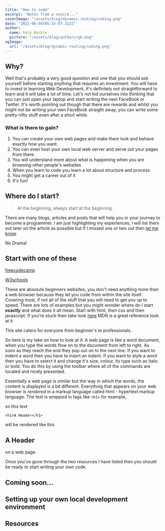 ```yaml
---
title: "How to code"
excerpt: "Notes from a novice..."
coverImage: "/assets/blog/dynamic-routing/coding.png"
date: "2022-06-04T05:35:07.322Z"
author:
  name: Gary Buckle
  picture: "/assets/blog/authors/gb.png"
ogImage:
  url: "/assets/blog/dynamic-routing/coding.png"
---
```


## Why?

Well that's probably a very good question and one that  you should ask yourself before starting anything that requires an investment. You will have to invest in learning Web Development,
It's definitely not straightforward  to learn and it will take a lot of time. Let's not kid ourselves into thinking that you can just open your laptop and start writing the next FaceBook or Twitter.
It's worth pointing out though that there are rewards and whilst you might not be writing your own FaceBook straight away, you can write some pretty nifty stuff even after a short while.

### What is there to gain?

1. You can create your own web pages and make them look and behave exactly how you want.
2. You can even host your own local web server and serve out your pages from there.
3. You will understand more about what is happening when you are browsing other people's websites
4. When you learn to code you learn a lot about structure and process
5. You might get a career out of it
6. It's fun!

## Where do I start?

> At the beginning, always start at the beginning.

There are many blogs, articles and posts that will help you in your journey to become a programmer. I am just highlighting my experiences, I will list them out later on the article as possible but if I missed one or two out then [let me know](mailto:"buckle,g@mac.com").

No Drama!

## Start with one of these

[freecodecamp](https://www.freecodecamp.org)

[W3schools](https://www.w3schools.com)

These are absolute beginners websites, you don't need anything more than a web browser because they let you code from within the site itself.
Covering most, if not all of the stuff that you will need to get you up to speed. There are lots of examples but you might wonder where do I start **exactly** and what does it all mean.
Start with html, then css and then javascript.
If you're stuck then take look [here](https://developer.mozilla.org/en-US/) MDN is a great reference.look at it


This site caters for everyone from beginner's to professionals.

So here is my take on how to look at it:
A web page is like a word document, when you type the words flow on to the document from left to right. As soon as they reach the end they pop out on to the next line. If you want to indent a word then you have to insert an indent. If you want to style a word then you have to select it and change it's size, colour, its type such as italic or bold. You do this by using the toolbar where all of the commands are located and nicely presented.

Essentially a web page is similar but the way in which the words, the content is displayed is a bit different. Everythnig that appears on your web browser is *rendered* in a markup language called html - hypertext markup language. The text is *wrapped* in tags like `<h1>` for example,

so  this text

 `<h1>A Header</h1>` 
 
 will be rendered like this 
## A Header  
 
 on a web page.
 
Once you've gone through the two resources I have listed then you should be ready to start writing your own code.

## Coming soon...

## Setting up your own local development environment 

## Resources

